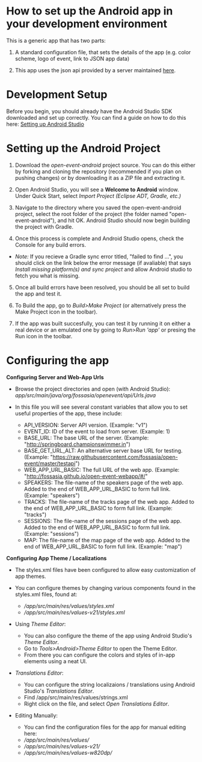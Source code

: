 # How to set up the Android app in your development environment

This is a generic app that has two parts:

1. A standard configuration file, that sets the details of the app (e.g. color scheme, logo of event, link to JSON app data)<br>

2. This app uses the json api provided by a server maintained [here](https://github.com/fossasia/open-event-orga-server).

# Development Setup

Before you begin, you should already have the Android Studio SDK downloaded and set up correctly. You can find a guide on how to do this here: [Setting up Android Studio](http://developer.android.com/sdk/installing/index.html?pkg=studio)

# Setting up the Android Project

1. Download the _open-event-android_ project source. You can do this either by forking and cloning the repository (recommended if you plan on pushing changes) or by downloading it as a ZIP file and extracting it.

2. Open Android Studio, you will see a **Welcome to Android** window. Under Quick Start, select _Import Project (Eclipse ADT, Gradle, etc.)_

3. Navigate to the directory where you saved the open-event-android project, select the root folder of the project (the folder named "open-event-android"), and hit OK. Android Studio should now begin building the project with Gradle.

4. Once this process is complete and Android Studio opens, check the Console for any build errors.

  - _Note:_ If you recieve a Gradle sync error titled, "failed to find ...", you should click on the link below the error message (if avaliable) that says _Install missing platform(s) and sync project_ and allow Android studio to fetch you what is missing.

5. Once all build errors have been resolved, you should be all set to build the app and test it.

6. To Build the app, go to _Build>Make Project_ (or alternatively press the Make Project icon in the toolbar).

7. If the app was built succesfully, you can test it by running it on either a real device or an emulated one by going to _Run>Run 'app'_ or presing the Run icon in the toolbar.

# Configuring the app

**Configuring Server and Web-App Urls**

- Browse the project directories and open (with Android Studio): _app/src/main/java/org/fossasia/openevent/api/Urls.java_

- In this file you will see several constant variables that allow you to set useful properties of the app, these include:

  - API_VERSION: Server API version. (Example: "v1")
  - EVENT_ID: ID of the event to load from server. (Example: 1)
  - BASE_URL: The base URL of the server. (Example: "<http://springboard.championswimmer.in>")
  - BASE_GET_URL_ALT: An alternative server base URL for testing. (Example: "<https://raw.githubusercontent.com/fossasia/open-event/master/testapi>")
  - WEB_APP_URL_BASIC: The full URL of the web app. (Example: "<http://fossasia.github.io/open-event-webapp/#/>"
  - SPEAKERS: The file-name of the speakers page of the web app. Added to the end of WEB_APP_URL_BASIC to form full link. (Example: "speakers")
  - TRACKS: The file-name of the tracks page of the web app. Added to the end of WEB_APP_URL_BASIC to form full link. (Example: "tracks")
  - SESSIONS: The file-name of the sessions page of the web app. Added to the end of WEB_APP_URL_BASIC to form full link. (Example: "sessions")
  - MAP: The file-name of the map page of the web app. Added to the end of WEB_APP_URL_BASIC to form full link. (Example: "map")

**Configuring App Theme / Localizations**

- The styles.xml files have been configured to allow easy customization of app themes.

- You can configure themes by changing various components found in the styles.xml files, found at:

  - _/app/src/main/res/values/styles.xml_
  - _/app/src/main/res/values-v21/styles.xml_

- Using _Theme Editor_:

  - You can also configure the theme of the app using Android Studio's _Theme Editor_.
  - Go to _Tools>Android>Theme Editor_ to open the Theme Editor.
  - From there you can configure the colors and styles of in-app elements using a neat UI.

- _Translations Editor_:

  - You can configure the string localizaions / translations using Android Studio's _Translations Editor_.
  - Find /app/src/main/res/values/strings.xml
  - Right click on the file, and select _Open Translations Editor_.

- Editing Manually:

  - You can find the configuration files for the app for manual editing here:
  - _/app/src/main/res/values/_
  - _/app/src/main/res/values-v21/_
  - _/app/src/main/res/values-w820dp/_
